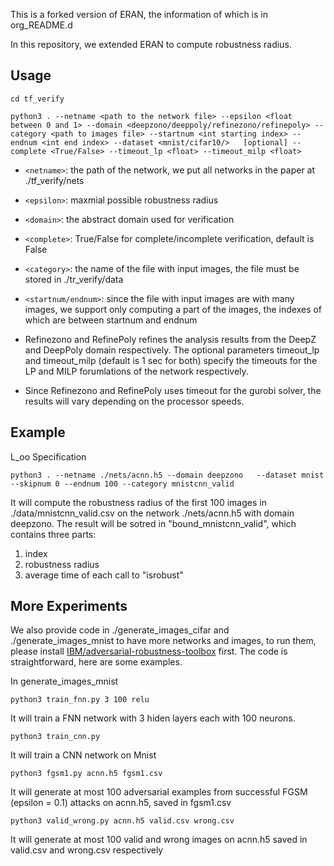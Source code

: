 This is a forked version of ERAN, the information of which is in org_README.d

In this repository, we extended ERAN to compute robustness radius.



Usage
-------------

```
cd tf_verify

python3 . --netname <path to the network file> --epsilon <float between 0 and 1> --domain <deepzono/deeppoly/refinezono/refinepoly> --category <path to images file> --startnum <int starting index> --endnum <int end index> --dataset <mnist/cifar10/>   [optional] --complete <True/False> --timeout_lp <float> --timeout_milp <float> 
```


* ```<netname>```: the path of the network, we put all networks in the paper at ./tf_verify/nets
* ```<epsilon>```: maxmial possible robustness radius
* ```<domain>```: the abstract domain used for verification
* ```<complete>```: True/False for complete/incomplete verification, default is False
* ```<category>```: the name of the file with input images, the file must be stored in ./tr_verify/data
* ```<startnum/endnum>```: since the file with input images are with many images, we support only computing a part of the images, the indexes of which are between startnum and endnum 

* Refinezono and RefinePoly refines the analysis results from the DeepZ and DeepPoly domain respectively. The optional parameters timeout_lp and timeout_milp (default is 1 sec for both) specify the timeouts for the LP and MILP forumlations of the network respectively. 

* Since Refinezono and RefinePoly uses timeout for the gurobi solver, the results will vary depending on the processor speeds. 


Example
-------------

L_oo Specification
```
python3 . --netname ./nets/acnn.h5 --domain deepzono   --dataset mnist --skipnum 0 --endnum 100 --category mnistcnn_valid
```

It will compute the robustness radius of the first 100 images in ./data/mnistcnn_valid.csv on the network ./nets/acnn.h5 with domain deepzono. The result will be sotred in "bound_mnistcnn_valid", which contains three parts:

1. index
2. robustness radius
3. average time of each call to "isrobust"


More Experiments
-----------------
We also provide code in ./generate_images_cifar and ./generate_images_mnist to have more networks and images, to run them, please install [IBM/adversarial-robustness-toolbox](https://github.com/IBM/adversarial-robustness-toolbox.git) first. The code is straightforward, here
are some examples.

In generate_images_mnist
```
python3 train_fnn.py 3 100 relu
```
It will train a FNN network with 3 hiden layers each with 100 neurons.

```
python3 train_cnn.py 
```
It will train a CNN network on Mnist

```
python3 fgsm1.py acnn.h5 fgsm1.csv
```
It will generate at most 100 adversarial examples from successful FGSM (epsilon = 0.1) attacks on acnn.h5, saved in fgsm1.csv

```
python3 valid_wrong.py acnn.h5 valid.csv wrong.csv
```
It will generate at most 100 valid and wrong images on acnn.h5 saved in valid.csv and wrong.csv respectively








